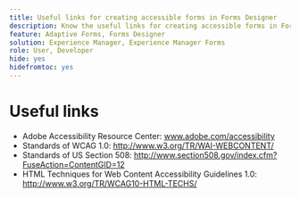 ```yaml
---
title: Useful links for creating accessible forms in Forms Designer
description: Know the useful links for creating accessible forms in Forms Designer.
feature: Adaptive Forms, Forms Designer
solution: Experience Manager, Experience Manager Forms
role: User, Developer
hide: yes
hidefromtoc: yes
---
```


# Useful links

* Adobe Accessibility Resource Center: www.adobe.com/accessibility
* Standards of WCAG 1.0: http://www.w3.org/TR/WAI-WEBCONTENT/
* Standards of US Section 508: http://www.section508.gov/index.cfm?FuseAction=ContentGID=12
* HTML Techniques for Web Content Accessibility Guidelines 1.0: http://www.w3.org/TR/WCAG10-HTML-TECHS/
